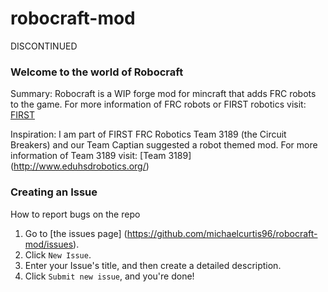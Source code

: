 robocraft-mod
=============
DISCONTINUED
### Welcome to the world of Robocraft
  Summary:
  Robocraft is a WIP forge mod for mincraft that adds FRC robots to the game.
  For more information of FRC robots or FIRST robotics visit: [FIRST](http://www.usfirst.org/)
  
  Inspiration:
  I am part of FIRST FRC Robotics Team 3189 (the Circuit Breakers) and our Team Captian suggested a robot themed mod.
  For more information of Team 3189 visit: [Team 3189] (http://www.eduhsdrobotics.org/)
  
### Creating an Issue
  How to report bugs on the repo

1. Go to [the issues page] (https://github.com/michaelcurtis96/robocraft-mod/issues).
2. Click `New Issue`.
3. Enter your Issue's title, and then create a detailed description.
4. Click `Submit new issue`, and you're done!
